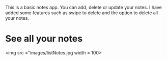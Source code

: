 This is a basic notes app. You can add, delete or update your notes. I have added some features such as swipe to delete and the option to delete all your notes.

# See all your notes

<img src ="images/listNotes.jpg width = 100>


